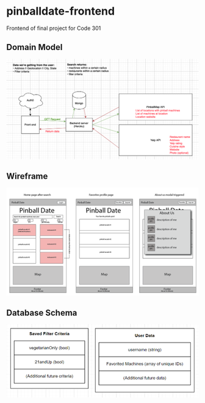 # pinballdate-frontend
Frontend of final project for Code 301

## Domain Model
![Domain Model](./domain-model.png)

## Wireframe
![Wireframe](./pinball-date-wireframes-01.png)

## Database Schema
![Database Schema](./database-info.png)
